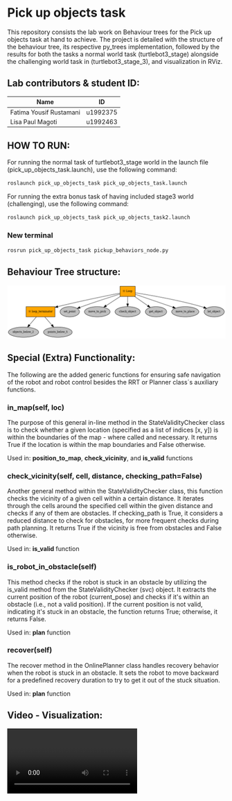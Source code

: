 # Pick up objects task

This repository consists the lab work on Behaviour trees for the Pick up objects task at hand to achieve. The project is detailed with the structure of the behaviour tree, its respective py_trees implementation, 
followed by the results for both the tasks a normal world task (turtlebot3_stage) alongside the challenging world task in (turtlebot3_stage_3), and visualization in RViz. 
<br>

## Lab contributors & student ID:

| Name                    | ID       |
| -------------------     | -------- |
| Fatima Yousif Rustamani | u1992375 |
| Lisa Paul Magoti        | u1992463 |

## HOW TO RUN:

For running the normal task of turtlebot3_stage world in the launch file (pick_up_objects_task.launch), use the following command:

```bash
roslaunch pick_up_objects_task pick_up_objects_task.launch
```

For running the extra bonus task of having included stage3 world (challenging), use the following command:

```bash
roslaunch pick_up_objects_task pick_up_objects_task2.launch
```

### New terminal

```bash
rosrun pick_up_objects_task pickup_behaviors_node.py
```

## Behaviour Tree structure:

<img src="/images/BT.png" alt="BT Image"/>  

## Special (Extra) Functionality:

The following are the added generic functions for ensuring safe navigation of the robot and robot control besides the RRT or Planner class´s auxiliary functions.

### __in_map__(self, loc)

The purpose of this general in-line method in the StateValidityChecker class is to check whether a given location (specified as a list of indices [x, y]) is within the boundaries of the map -  where called and necessary. It returns True if the location is within the map boundaries and False otherwise.

Used in: __position_to_map__, __check_vicinity__, and __is_valid__ functions

### __check_vicinity__(self, cell, distance, checking_path=False)

Another general method within the StateValidityChecker class, this function checks the vicinity of a given cell within a certain distance. It iterates through the cells around the specified cell within the given distance and checks if any of them are obstacles. If checking_path is True, it considers a reduced distance to check for obstacles, for more frequent checks during path planning. It returns True if the vicinity is free from obstacles and False otherwise. 

Used in: __is_valid__ function

### __is_robot_in_obstacle__(self)

This method checks if the robot is stuck in an obstacle by utilizing the is_valid method from the StateValidityChecker (svc) object. It extracts the current position of the robot (current_pose) and checks if it's within an obstacle (i.e., not a valid position). If the current position is not valid, indicating it's stuck in an obstacle, the function returns True; otherwise, it returns False.

Used in: __plan__ function

### __recover__(self)

The recover method in the OnlinePlanner class handles recovery behavior when the robot is stuck in an obstacle. It sets the robot to move backward for a predefined recovery duration to try to get it out of the stuck situation.

Used in: __plan__ function

## Video - Visualization:

![Video](/images/BT_stage1.mp4)
